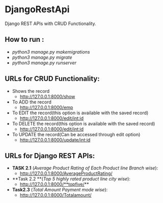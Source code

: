# DjangoRestApi
Django REST APIs with CRUD Functionality.



## How to run :

* *python3 manage.py makemigrations*
* *python3 manage.py migrate*
* *python3 manage.py runserver*

## URLs for CRUD Functionality:

* Shows the record 
  * http://127.0.0.1:8000/show
* To ADD the record
  * http://127.0.0.1:8000/emp
* To EDIT the record(this option is available with the saved record)
  * http://127.0.0.1:8000/edit/<int:id>
* To DELETE the record(this option is available with the saved record)
  * http://127.0.0.1:8000/edit/<int:id>
* To UPDATE the record(Can be accessed through edit option)
  * http://127.0.0.1:8000/update/<int:id>

## URLs for Django REST APIs:

* **TASK 2.1** (*Average Product Rating of Each Product line Branch wise*):
  * http://127.0.0.1:8000/AverageProductRating/
* **Task 2.2  **(*Top 5 highly rated product line city wise*):
  * http://127.0.0.1:8000/**topfive/**
* **Task2.3** (*Total Amount Payment mode wise*):
  * http://127.0.0.1:8000/Totalamount/